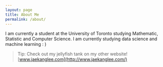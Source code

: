 ```yaml
---
layout: page
title: About Me
permalink: /about/
---
```

I am currently a student at the University of Toronto studying Mathematic, Statistic and Computer Science. 
I am currently studying data science and machine learning : )
> Tip: Check out my jellyfish tank on my other website! [www.jaekanglee.com](http://www.jaekanglee.com/)
